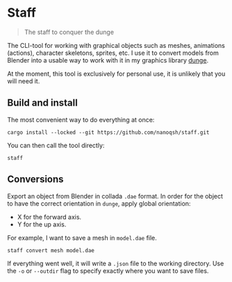 # Staff

> The staff to conquer the dunge

The CLI-tool for working with graphical objects such as meshes, animations (actions), character skeletons, sprites, etc. I use it to convert models from Blender into a usable way to work with it in my graphics library [dunge](https://github.com/nanoqsh/dunge).

At the moment, this tool is exclusively for personal use, it is unlikely that you will need it.

## Build and install
The most convenient way to do everything at once:
```
cargo install --locked --git https://github.com/nanoqsh/staff.git
```

You can then call the tool directly:
```
staff
```

## Conversions
Export an object from Blender in collada `.dae` format. In order for the object to have the correct orientation in `dunge`, apply global orientation:
- X for the forward axis.
- Y for the up axis.

For example, I want to save a mesh in `model.dae` file.
```
staff convert mesh model.dae
```

If everything went well, it will write a `.json` file to the working directory. Use the `-o` or `--outdir` flag to specify exactly where you want to save files.

